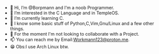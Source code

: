 - 👋 Hi, I’m @Borpmann and I'm a noob Programmer.
- 👀 I’m interested in the C Language and in TempleOS.
- 🌱 I’m currently learning C.
- 👤 I know some basic stuff of Python,C,Vim,Gnu/Linux and a few other things.
- 💞️ For the moment I'm not looking to collaborate with a Project.
- 📫 You can reach me by Email:Workmann123@proton.me.
- 😁 Obs:I use Arch Linux btw.

<!---
Borpmann/Borpmann is a ✨ special ✨ repository because its `README.md` (this file) appears on your GitHub profile.
You can click the Preview link to take a look at your changes.
--->
